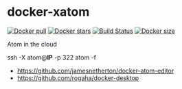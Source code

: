# docker-xatom
[![Docker pull](https://img.shields.io/docker/pulls/nouchka/xatom)](https://hub.docker.com/r/nouchka/xatom/)
[![Docker stars](https://img.shields.io/docker/stars/nouchka/xatom)](https://hub.docker.com/r/nouchka/xatom/)
[![Build Status](https://gitlab.com/japromis/docker-xatom/badges/master/pipeline.svg)](https://gitlab.com/japromis/docker-xatom/pipelines)
[![Docker size](https://img.shields.io/docker/image-size/nouchka/xatom/latest)](https://hub.docker.com/r/nouchka/xatom/)

Atom in the cloud

ssh -X atom@**IP** -p 322 atom -f

+ https://github.com/jamesnetherton/docker-atom-editor
+ https://github.com/rogaha/docker-desktop
